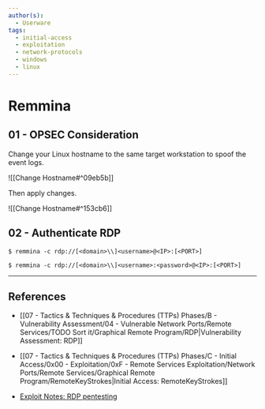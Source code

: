 ```yaml
---
author(s):
  - Userware
tags:
  - initial-access
  - exploitation
  - network-protocols
  - windows
  - linux
---
```

# Remmina

## 01 - OPSEC Consideration

Change your Linux hostname to the same target workstation to spoof the event logs.

![[Change Hostname#^09eb5b]]

Then apply changes.

![[Change Hostname#^153cb6]]

## 02 - Authenticate RDP

```
$ remmina -c rdp://[<domain>\\]<username>@<IP>:[<PORT>]

$ remmina -c rdp://[<domain>\\]<username>:<password>@<IP>:[<PORT>]
```

---
## References

- [[07 - Tactics & Techniques & Procedures (TTPs) Phases/B - Vulnerability Assessment/04 - Vulnerable Network Ports/Remote Services/TODO Sort it/Graphical Remote Program/RDP|Vulnerability Assessment: RDP]]

- [[07 - Tactics & Techniques & Procedures (TTPs) Phases/C - Initial Access/0x00 - Exploitation/0xF - Remote Services Exploitation/Network Ports/Remote Services/Graphical Remote Program/RemoteKeyStrokes|Initial Access: RemoteKeyStrokes]]

- [Exploit Notes: RDP pentesting](https://exploit-notes.hdks.org/exploit/windows/protocol/rdp-pentesting/)